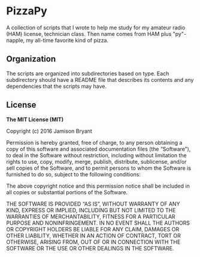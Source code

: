 # PizzaPy

A collection of scripts that I wrote to help me study for my amateur radio (HAM)
license, technician class. Then name comes from HAM plus "py"-napple, my
all-time favorite kind of pizza.

## Organization

The scripts are organized into subdirectories based on type. Each subdirectory
should have a README file that describes its contents and any dependencies that
the scripts may have.

## License

**The MIT License (MIT)**

Copyright (c) 2016 Jamison Bryant

Permission is hereby granted, free of charge, to any person
obtaining a copy of this software and associated documentation
files (the “Software”), to deal in the Software without
restriction, including without limitation the rights to use,
copy, modify, merge, publish, distribute, sublicense, and/or sell
copies of the Software, and to permit persons to whom the
Software is furnished to do so, subject to the following
conditions:

The above copyright notice and this permission notice shall be
included in all copies or substantial portions of the Software.

THE SOFTWARE IS PROVIDED “AS IS”, WITHOUT WARRANTY OF ANY KIND,
EXPRESS OR IMPLIED, INCLUDING BUT NOT LIMITED TO THE WARRANTIES
OF MERCHANTABILITY, FITNESS FOR A PARTICULAR PURPOSE AND
NONINFRINGEMENT. IN NO EVENT SHALL THE AUTHORS OR COPYRIGHT
HOLDERS BE LIABLE FOR ANY CLAIM, DAMAGES OR OTHER LIABILITY,
WHETHER IN AN ACTION OF CONTRACT, TORT OR OTHERWISE, ARISING
FROM, OUT OF OR IN CONNECTION WITH THE SOFTWARE OR THE USE OR
OTHER DEALINGS IN THE SOFTWARE.
